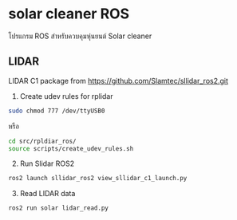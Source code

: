 # solar cleaner ROS
โปรแกรม ROS สำหรับควบคุมหุ่นยนต์ Solar cleaner

## LIDAR
LIDAR C1 package from https://github.com/Slamtec/sllidar_ros2.git
1. Create udev rules for rplidar
```bash
sudo chmod 777 /dev/ttyUSB0
```
หรือ
```bash
cd src/rpldiar_ros/
source scripts/create_udev_rules.sh
```
2. Run Slidar ROS2
```bash
ros2 launch sllidar_ros2 view_sllidar_c1_launch.py
```
3. Read LIDAR data
```bash
ros2 run solar lidar_read.py
```

